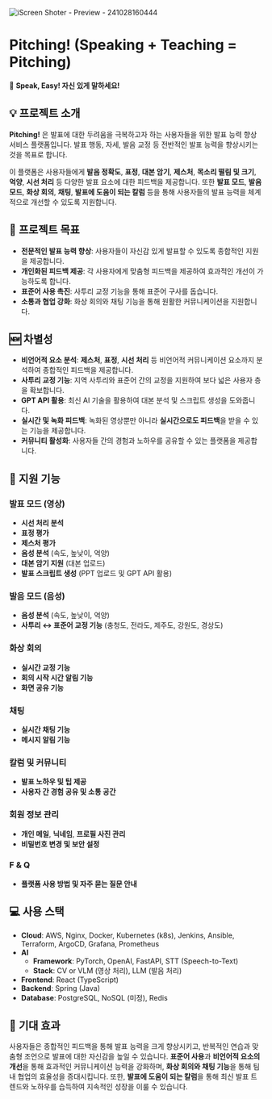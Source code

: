 ![iScreen Shoter - Preview - 241028160444](https://github.com/user-attachments/assets/79854f3f-85ff-4e83-9696-080e680756a8)
# Pitching! (Speaking + Teaching = Pitching)

🎤 **Speak, Easy! 자신 있게 말하세요!**

## 💡 프로젝트 소개

**Pitching!** 은 발표에 대한 두려움을 극복하고자 하는 사용자들을 위한 발표 능력 향상 서비스 플랫폼입니다. 발표 행동, 자세, 발음 교정 등 전반적인 발표 능력을 향상시키는 것을 목표로 합니다.

이 플랫폼은 사용자들에게 **발음 정확도**, **표정**, **대본 암기**, **제스처**, **목소리 떨림 및 크기**, **억양**, **시선 처리** 등 다양한 발표 요소에 대한 피드백을 제공합니다. 또한 **발표 모드**, **발음 모드**, **화상 회의**, **채팅**, **발표에 도움이 되는 칼럼** 등을 통해 사용자들의 발표 능력을 체계적으로 개선할 수 있도록 지원합니다.

## 🎯 프로젝트 목표

- **전문적인 발표 능력 향상**: 사용자들이 자신감 있게 발표할 수 있도록 종합적인 지원을 제공합니다.
- **개인화된 피드백 제공**: 각 사용자에게 맞춤형 피드백을 제공하여 효과적인 개선이 가능하도록 합니다.
- **표준어 사용 촉진**: 사투리 교정 기능을 통해 표준어 구사를 돕습니다.
- **소통과 협업 강화**: 화상 회의와 채팅 기능을 통해 원활한 커뮤니케이션을 지원합니다.

## 🆕 차별성

- **비언어적 요소 분석**: **제스처**, **표정**, **시선 처리** 등 비언어적 커뮤니케이션 요소까지 분석하여 종합적인 피드백을 제공합니다.
- **사투리 교정 기능**: 지역 사투리와 표준어 간의 교정을 지원하여 보다 넓은 사용자 층을 확보합니다.
- **GPT API 활용**: 최신 AI 기술을 활용하여 대본 분석 및 스크립트 생성을 도와줍니다.
- **실시간 및 녹화 피드백**: 녹화된 영상뿐만 아니라 **실시간으로도 피드백**을 받을 수 있는 기능을 제공합니다.
- **커뮤니티 활성화**: 사용자들 간의 경험과 노하우를 공유할 수 있는 플랫폼을 제공합니다.

## 📝 지원 기능

### 발표 모드 (영상)

- **시선 처리 분석**
- **표정 평가**
- **제스처 평가**
- **음성 분석** (속도, 높낮이, 억양)
- **대본 암기 지원** (대본 업로드)
- **발표 스크립트 생성** (PPT 업로드 및 GPT API 활용)

### 발음 모드 (음성)

- **음성 분석** (속도, 높낮이, 억양)
- **사투리 ↔ 표준어 교정 기능** (충청도, 전라도, 제주도, 강원도, 경상도)

### 화상 회의

- **실시간 교정 기능**
- **회의 시작 시간 알림 기능**
- **화면 공유 기능**

### 채팅

- **실시간 채팅 기능**
- **메시지 알림 기능**

### 칼럼 및 커뮤니티

- **발표 노하우 및 팁 제공**
- **사용자 간 경험 공유 및 소통 공간**

### 회원 정보 관리

- **개인 메일**, **닉네임**, **프로필 사진 관리**
- **비밀번호 변경 및 보안 설정**

### F & Q

- **플랫폼 사용 방법 및 자주 묻는 질문 안내**

## 💻 사용 스택

- **Cloud**: AWS, Nginx, Docker, Kubernetes (k8s), Jenkins, Ansible, Terraform, ArgoCD, Grafana, Prometheus
- **AI**
  - **Framework**: PyTorch, OpenAI, FastAPI, STT (Speech-to-Text)
  - **Stack**: CV or VLM (영상 처리), LLM (발음 처리)
- **Frontend**: React (TypeScript)
- **Backend**: Spring (Java)
- **Database**: PostgreSQL, NoSQL (미정), Redis

## 👀 기대 효과

사용자들은 종합적인 피드백을 통해 발표 능력을 크게 향상시키고, 반복적인 연습과 맞춤형 조언으로 발표에 대한 자신감을 높일 수 있습니다. **표준어 사용**과 **비언어적 요소의 개선**을 통해 효과적인 커뮤니케이션 능력을 강화하며, **화상 회의와 채팅 기능**을 통해 팀 내 협업의 효율성을 증대시킵니다. 또한, **발표에 도움이 되는 칼럼**을 통해 최신 발표 트렌드와 노하우를 습득하여 지속적인 성장을 이룰 수 있습니다.
